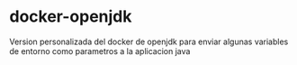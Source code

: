 # docker-openjdk
Version personalizada del docker de openjdk para enviar algunas variables de entorno como parametros a la aplicacion java
